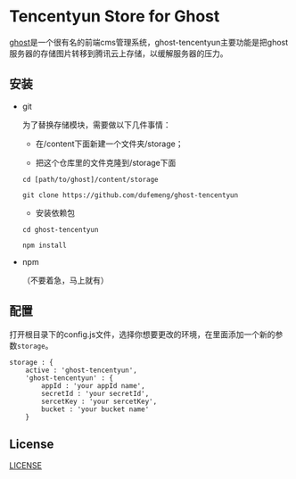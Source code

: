 # Tencentyun Store for Ghost

[ghost](https://github.com/dufemeng/Ghost)是一个很有名的前端cms管理系统，ghost-tencentyun主要功能是把ghost服务器的存储图片转移到腾讯云上存储，以缓解服务器的压力。

## 安装

- git

	为了替换存储模块，需要做以下几件事情：

	- 在/content下面新建一个文件夹/storage；

	- 把这个仓库里的文件克隆到/storage下面


	``` 
	cd [path/to/ghost]/content/storage

	git clone https://github.com/dufemeng/ghost-tencentyun
	```

	- 安装依赖包


	```
	cd ghost-tencentyun

	npm install
	```
	
- npm
	
	（不要着急，马上就有）


## 配置


打开根目录下的config.js文件，选择你想要更改的环境，在里面添加一个新的参数`storage`。
    

```
storage : {
	active : 'ghost-tencentyun',
	'ghost-tencentyun' : {
		appId : 'your appId name',
		secretId : 'your secretId',
		sercetKey : 'your sercetKey',
		bucket : 'your bucket name'
	}    
```

## License

[LICENSE](LICENSE)

